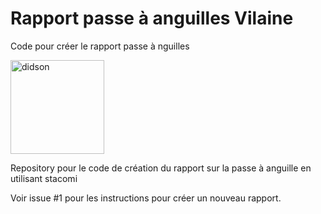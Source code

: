 # Rapport passe à anguilles Vilaine

  Code pour créer le rapport passe à nguilles

<img src="/image/poissons/eel.jpg" alt="didson" width="150"/>

Repository pour le code de création du rapport sur la passe à anguille en utilisant stacomi

Voir issue #1 pour les instructions pour créer un nouveau rapport.
